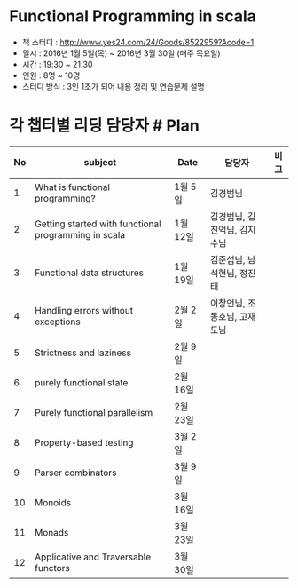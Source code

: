 # Functional Programming in scala

* 책 스터디 : http://www.yes24.com/24/Goods/8522959?Acode=1
* 일시 : 2016년 1월 5일(목) ~ 2016년 3월 30일 (매주 목요일)
* 시간 : 19:30 ~ 21:30
* 인원 : 8명 ~ 10명
* 스터디 방식 : 3인 1조가 되어 내용 정리 및 연습문제 설명 

# 각 챕터별 리딩 담당자 # Plan

| No | subject | Date | 담당자 | 비고 |
|----|----|----|----|----|
| 1 | What is functional programming? | 1월 5일 | 김경범님 |  |
| 2 | Getting started with functional programming in scala | 1월 12일 | 김경범님, 김진억님, 김지수님 |  |
| 3 | Functional data structures | 1월 19일 | 김준섭님, 남석현님, 정진태 |  |
| 4 | Handling errors without exceptions | 2월 2일 | 이창언님, 조동호님, 고재도님 |  |
| 5 | Strictness and laziness | 2월 9일 |  |  |
| 6 | purely functional state | 2월 16일 |  |  |
| 7 | Purely functional parallelism | 2월 23일 |  |  |
| 8 | Property-based testing | 3월 2일 |  |  |
| 9 | Parser combinators | 3월 9일 |  |  |
| 10 | Monoids | 3월 16일 |  |  |
| 11 | Monads | 3월 23일 |  |  |
| 12 | Applicative and Traversable functors | 3월 30일 |  |  |
